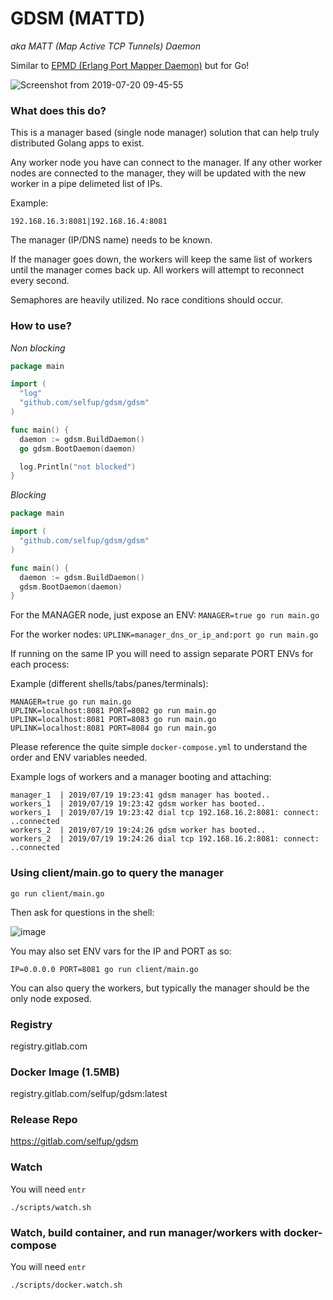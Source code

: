 # GDSM (MATTD)

_aka MATT (Map Active TCP Tunnels) Daemon_

Similar to [EPMD (Erlang Port Mapper Daemon)](http://erlang.org/doc/man/epmd.html) but for Go!

![Screenshot from 2019-07-20 09-45-55](https://user-images.githubusercontent.com/9837366/61580072-38d7d100-aad3-11e9-93a7-04e5ec4c7e27.png)

### What does this do?

This is a manager based (single node manager) solution that can help truly distributed Golang apps to exist.

Any worker node you have can connect to the manager. If any other worker nodes are connected to the manager, they will be updated with the new worker in a pipe delimeted list of IPs.

Example:

```
192.168.16.3:8081|192.168.16.4:8081
```

The manager (IP/DNS name) needs to be known.

If the manager goes down, the workers will keep the same list of workers until the manager comes back up. All workers will attempt to reconnect every second.

Semaphores are heavily utilized. No race conditions should occur.

### How to use?

_Non blocking_

```go
package main

import (
  "log"
  "github.com/selfup/gdsm/gdsm"
)

func main() {
  daemon := gdsm.BuildDaemon()
  go gdsm.BootDaemon(daemon)

  log.Println("not blocked")
}
```

_Blocking_

```go
package main

import (
  "github.com/selfup/gdsm/gdsm"
)

func main() {
  daemon := gdsm.BuildDaemon()
  gdsm.BootDaemon(daemon)
}
```

For the MANAGER node, just expose an ENV: `MANAGER=true go run main.go`

For the worker nodes: `UPLINK=manager_dns_or_ip_and:port go run main.go`

If running on the same IP you will need to assign separate PORT ENVs for each process:

Example (different shells/tabs/panes/terminals):

```
MANAGER=true go run main.go
UPLINK=localhost:8081 PORT=8082 go run main.go
UPLINK=localhost:8081 PORT=8083 go run main.go
UPLINK=localhost:8081 PORT=8084 go run main.go
```

Please reference the quite simple `docker-compose.yml` to understand the order and ENV variables needed.

Example logs of workers and a manager booting and attaching:

```
manager_1  | 2019/07/19 19:23:41 gdsm manager has booted..
workers_1  | 2019/07/19 19:23:42 gdsm worker has booted..
workers_1  | 2019/07/19 19:23:42 dial tcp 192.168.16.2:8081: connect: ..connected
workers_2  | 2019/07/19 19:24:26 gdsm worker has booted..
workers_2  | 2019/07/19 19:24:26 dial tcp 192.168.16.2:8081: connect: ..connected
```

### Using client/main.go to query the manager

`go run client/main.go`

Then ask for questions in the shell:

![image](https://user-images.githubusercontent.com/9837366/61343720-6e9b6200-a814-11e9-9461-efba248332a8.png)

You may also set ENV vars for the IP and PORT as so:

`IP=0.0.0.0 PORT=8081 go run client/main.go`

You can also query the workers, but typically the manager should be the only node exposed.

### Registry

registry.gitlab.com

### Docker Image (1.5MB)

registry.gitlab.com/selfup/gdsm:latest

### Release Repo

https://gitlab.com/selfup/gdsm

### Watch

You will need `entr`

`./scripts/watch.sh`

### Watch, build container, and run manager/workers with docker-compose

You will need `entr`

`./scripts/docker.watch.sh`
